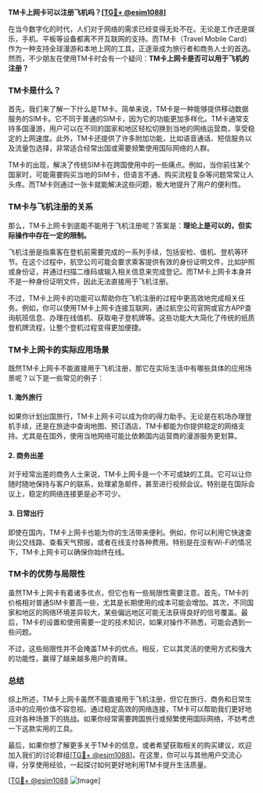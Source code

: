 **TM卡上网卡可以注册飞机吗？[[TG💪+ @esim1088](https://t.me/s/esim1088)]**

在当今数字化的时代，人们对于网络的需求已经变得无处不在。无论是工作还是娱乐，手机、平板等设备都离不开互联网的支持。而TM卡（Travel Mobile Card）作为一种支持全球漫游和本地上网的工具，正逐渐成为旅行者和商务人士的首选。然而，不少朋友在使用TM卡时会有一个疑问：**TM卡上网卡是否可以用于飞机的注册？**

### TM卡是什么？

首先，我们来了解一下什么是TM卡。简单来说，TM卡是一种能够提供移动数据服务的SIM卡。它不同于普通的SIM卡，因为它的功能更加多样化。TM卡通常支持多国漫游，用户可以在不同的国家和地区轻松切换到当地的网络运营商，享受稳定的上网速度。此外，TM卡还提供了许多附加功能，比如语音通话、短信服务以及流量包选择，非常适合经常出国或需要频繁使用国际网络的人群。

TM卡的出现，解决了传统SIM卡在跨国使用中的一些痛点。例如，当你前往某个国家时，可能需要购买当地的SIM卡，但语言不通、购买流程复杂等问题常常让人头疼。而TM卡则通过一张卡就能解决这些问题，极大地提升了用户的便利性。

### TM卡与飞机注册的关系

那么，TM卡上网卡到底能不能用于飞机注册呢？答案是：**理论上是可以的，但实际操作中存在一定的限制。**

飞机注册是指乘客在登机前需要完成的一系列手续，包括安检、值机、登机等环节。在这个过程中，航空公司可能会要求乘客提供有效的身份证明文件，比如护照或身份证，并通过扫描二维码或输入相关信息来完成登记。而TM卡上网卡本身并不是一种身份证明文件，因此无法直接用于飞机注册。

不过，TM卡上网卡的功能可以帮助你在飞机注册的过程中更高效地完成相关任务。例如，你可以使用TM卡上网卡连接互联网，通过航空公司官网或官方APP查询航班信息、办理在线值机、获取电子登机牌等。这些功能大大简化了传统的纸质登机牌流程，让整个登机过程变得更加便捷。

### TM卡上网卡的实际应用场景

既然TM卡上网卡不能直接用于飞机注册，那它在实际生活中有哪些具体的应用场景呢？以下是一些常见的例子：

#### 1. **海外旅行**
如果你计划出国旅行，TM卡上网卡可以成为你的得力助手。无论是在机场办理登机手续，还是在旅途中查询地图、预订酒店，TM卡都能为你提供稳定的网络支持。尤其是在国外，使用当地网络可能比依赖国内运营商的漫游服务更划算。

#### 2. **商务出差**
对于经常出差的商务人士来说，TM卡上网卡是一个不可或缺的工具。它可以让你随时随地保持与客户的联系，处理紧急邮件，甚至进行视频会议。特别是在国际会议上，稳定的网络连接更是必不可少。

#### 3. **日常出行**
即使在国内，TM卡上网卡也能为你的生活带来便利。例如，你可以利用它快速查询公交线路、查看天气预报，或者在线支付各种费用。特别是在没有Wi-Fi的情况下，TM卡上网卡可以确保你始终在线。

### TM卡的优势与局限性

虽然TM卡上网卡有着诸多优点，但它也有一些局限性需要注意。首先，TM卡的价格相对普通SIM卡要高一些，尤其是长期使用的成本可能会增加。其次，不同国家和地区的网络环境差异较大，某些偏远地区可能无法获得良好的信号覆盖。最后，TM卡的设置和使用需要一定的技术知识，如果对操作不熟悉，可能会遇到一些问题。

不过，这些局限性并不会掩盖TM卡的优点。相反，它以其灵活的使用方式和强大的功能性，赢得了越来越多用户的青睐。

### 总结

综上所述，TM卡上网卡虽然不能直接用于飞机注册，但它在旅行、商务和日常生活中的应用价值不容忽视。通过稳定高效的网络连接，TM卡可以帮助我们更好地应对各种场景下的挑战。如果你经常需要跨国旅行或频繁使用国际网络，不妨考虑一下这款实用的工具。

最后，如果你想了解更多关于TM卡的信息，或者希望获取相关的购买建议，欢迎加入我们的讨论群组[[TG💪+ @esim1088](https://t.me/s/esim1088)]。在这里，你可以与其他用户交流心得，分享使用经验，一起探讨如何更好地利用TM卡提升生活质量。

[[TG💪+ @esim1088](https://t.me/s/esim1088) ![Image](https://i.postimg.cc/4NQfJmqS/Snipaste-2025-05-13-00-14-12.png)]